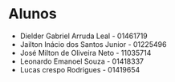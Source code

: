 # Alunos

* Dielder Gabriel Arruda Leal - 01461719
* Jailton Inácio dos Santos Junior - 01225496
* José Milton de Oliveira Neto - 11035714
* Leonardo Emanoel Souza - 01418337
* Lucas crespo Rodrigues - 01419654

